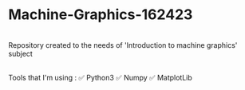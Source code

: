# Machine-Graphics-162423
<br> Repository created to the needs of 'Introduction to machine graphics' subject

<br> Tools that I'm using :
:white_check_mark: Python3
:white_check_mark: Numpy
:white_check_mark: MatplotLib
